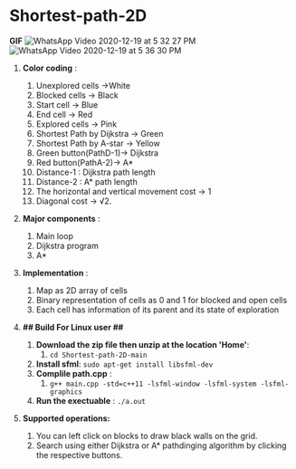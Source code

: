 # Shortest-path-2D

**GIF**
![WhatsApp Video 2020-12-19 at 5 32 27 PM](https://user-images.githubusercontent.com/30202180/102689291-f2842580-4222-11eb-845f-e498a57fb349.gif)
![WhatsApp Video 2020-12-19 at 5 36 30 PM](https://user-images.githubusercontent.com/30202180/102689297-f617ac80-4222-11eb-9e7e-54350cf28538.gif)





1. **Color coding** :
	1. Unexplored cells ->White
	2. Blocked cells -> Black
	3. Start cell -> Blue
	4. End cell -> Red 
	5. Explored cells -> Pink
	6. Shortest Path by Dijkstra  -> Green
	7. Shortest Path by A-star  ->  Yellow
	8. Green button(PathD-1)-> Dijkstra
	9. Red button(PathA-2)-> A*
	10. Distance-1 : Dijkstra path length 
	11. Distance-2 : A* path length
	11. The horizontal and vertical movement cost -> 1
	12. Diagonal cost -> √2.


2. **Major components** :
	1. Main loop 
	2. Dijkstra program
	3. A*

3. **Implementation** :
	1. Map as 2D array of cells
	2. Binary representation of cells as 0 and 1 for blocked and open cells
	3. Each cell has information of its parent and its state of exploration


4. **## Build For Linux user ##**
	1. **Download the zip file then unzip at the location 'Home'**:
		1. `cd Shortest-path-2D-main` 
	2. **Install sfml**: `sudo apt-get install libsfml-dev`
	3. **Complile path.cpp** :
		1. `g++ main.cpp -std=c++11 -lsfml-window -lsfml-system -lsfml-graphics`
	4. **Run the exectuable** : `./a.out`

3. **Supported operations:**
	1.  You can left click on blocks to draw black walls on the grid.
	2.  Search using either Dijkstra or A* pathdinging algorithm by clicking the respective buttons.

